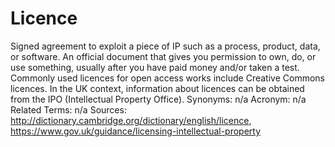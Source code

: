 # Licence
Signed agreement to exploit a piece of IP such as a process, product, data, or software.
An official document that gives you permission to own, do, or use something, usually after you have paid money and/or taken a test. Commonly used licences for open access works include Creative Commons licences. In the UK context, information about licences can be obtained from the IPO (Intellectual Property Office).
Synonyms: n/a
Acronym: n/a
Related Terms: n/a
Sources:
http://dictionary.cambridge.org/dictionary/english/licence,
https://www.gov.uk/guidance/licensing-intellectual-property